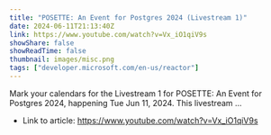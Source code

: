```yaml
---
title: "POSETTE: An Event for Postgres 2024 (Livestream 1)"
date: 2024-06-11T21:13:40Z
link: https://www.youtube.com/watch?v=Vx_iO1qiV9s
showShare: false
showReadTime: false
thumbnail: images/misc.png
tags: ["developer.microsoft.com/en-us/reactor"]
---
```

Mark your calendars for the Livestream 1 for POSETTE: An Event for Postgres 2024, happening Tue Jun 11, 2024. This livestream ...

- Link to article: https://www.youtube.com/watch?v=Vx_iO1qiV9s